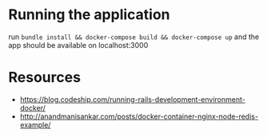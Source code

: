 # Running the application
run `bundle install && docker-compose build && docker-compose up` and the app
should be available on localhost:3000

# Resources
- https://blog.codeship.com/running-rails-development-environment-docker/
- http://anandmanisankar.com/posts/docker-container-nginx-node-redis-example/
